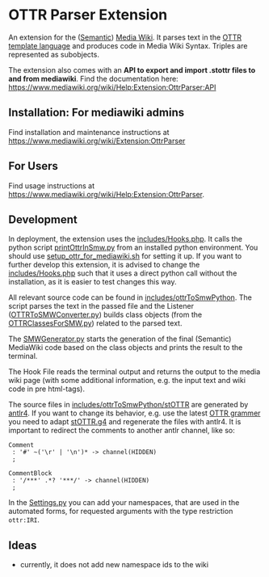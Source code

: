# OTTR Parser Extension

An extension for the ([Semantic](https://www.semantic-mediawiki.org/wiki/Semantic_MediaWiki)) [Media Wiki](https://www.mediawiki.org/wiki/MediaWiki). It parses text in the [OTTR template language](https://ottr.xyz/) and produces code in Media Wiki Syntax. Triples are represented as subobjects.


The extension also comes with an **API to export and import .stottr files to and from mediawiki**. Find the documentation here: https://www.mediawiki.org/wiki/Help:Extension:OttrParser:API 


## Installation: For mediawiki admins

Find installation and maintenance instructions at https://www.mediawiki.org/wiki/Extension:OttrParser

## For Users

Find usage instructions at https://www.mediawiki.org/wiki/Help:Extension:OttrParser.

## Development

In deployment, the extension uses the [includes/Hooks.php](includes/Hooks.php). It calls the python script [printOttrInSmw.py](includes/ottrToSmwPython/printOttrInSmw.py) from an installed python environment. You should use [setup_ottr_for_mediawiki.sh](setup_ottr_for_mediawiki.sh) for setting it up.
If you want to further develop this extension, it is advised to change the [includes/Hooks.php](includes/Hooks.php) such that it uses a direct python call without the installation, as it is easier to test changes this way. 

All relevant source code can be found in [includes/ottrToSmwPython](includes/ottrToSmwPython). The script parses the text in the passed file and the Listener ([OTTRToSMWConverter.py](includes/OttrToSmwPython/OTTRToSMWConverter.py)) builds class objects (from the [OTTRClassesForSMW.py](includes/OttrToSmwPython/OTTRClassesForSMW.py)) related to the parsed text. 

The [SMWGenerator.py](includes/OttrToSmwPython/SMWGenerator.py) starts the generation of the final (Semantic) MediaWiki code based on the class objects and prints the result to the terminal. 

The Hook File reads the terminal output and returns the output to the media wiki page (with some additional information, e.g. the input text and wiki code in pre html-tags).


The source files in [includes/ottrToSmwPython/stOTTR](includes/ottrToSmwPython/stOTTR) are generated by [antlr4](https://github.com/antlr/antlr4). If you want to change its behavior, e.g. use the latest [OTTR grammer](https://dev.spec.ottr.xyz/stOTTR/stOTTR.g4) you need to adapt [stOTTR.g4](includes/ottrToSmwPython/stOTTR/stOTTR.g4) and regenerate the files with antlr4. It is important to redirect the comments to another antlr channel, like so:

```
Comment
 : '#' ~('\r' | '\n')* -> channel(HIDDEN)
 ;

CommentBlock
 : '/***' .*? '***/' -> channel(HIDDEN)
 ;
```

In the [Settings.py](Settings.py) you can add your namespaces, that are used in the automated forms, for requested arguments with the type restriction `ottr:IRI`.



## Ideas
* currently, it does not add new namespace ids to the wiki



